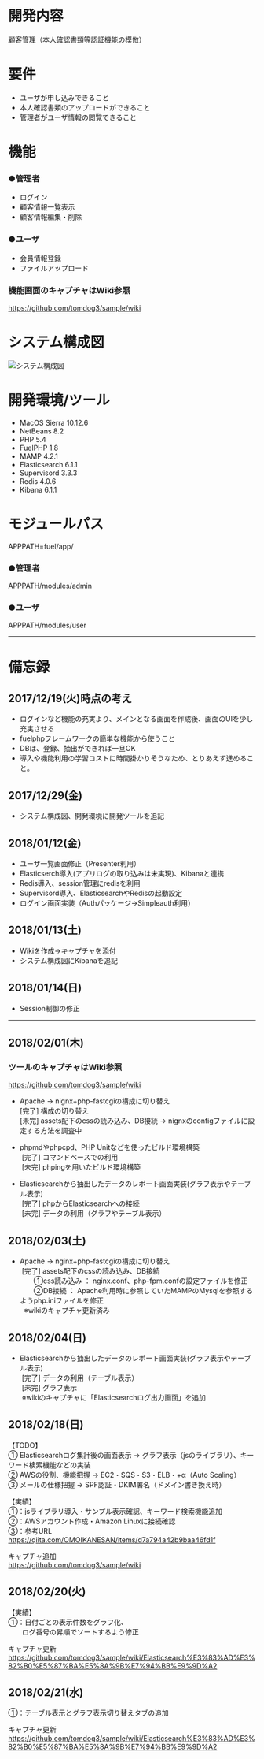 # 開発内容
顧客管理（本人確認書類等認証機能の模倣）

# 要件
- ユーザが申し込みできること
- 本人確認書類のアップロードができること
- 管理者がユーザ情報の閲覧できること

# 機能
### ●管理者
- ログイン
- 顧客情報一覧表示
- 顧客情報編集・削除

### ●ユーザ
- 会員情報登録
- ファイルアップロード

### 機能画面のキャプチャはWiki参照
https://github.com/tomdog3/sample/wiki

# システム構成図
![システム構成図](https://user-images.githubusercontent.com/34684487/34906148-5d44ca98-f8aa-11e7-805a-6bc5e0b9cfd9.png)


# 開発環境/ツール
- MacOS Sierra 10.12.6
- NetBeans 8.2
- PHP 5.4
- FuelPHP 1.8
- MAMP 4.2.1
- Elasticsearch 6.1.1
- Supervisord 3.3.3
- Redis 4.0.6
- Kibana 6.1.1

# モジュールパス
APPPATH=fuel/app/

### ●管理者
APPPATH/modules/admin

### ●ユーザ
APPPATH/modules/user

---

# 備忘録
## 2017/12/19(火)時点の考え
- ログインなど機能の充実より、メインとなる画面を作成後、画面のUIを少し充実させる
- fuelphpフレームワークの簡単な機能から使うこと
- DBは、登録、抽出ができれば一旦OK
- 導入や機能利用の学習コストに時間掛かりそうなため、とりあえず進めること。

## 2017/12/29(金)
- システム構成図、開発環境に開発ツールを追記

## 2018/01/12(金)
- ユーザ一覧画面修正（Presenter利用）
- Elasticserch導入(アプリログの取り込みは未実現)、Kibanaと連携
- Redis導入、session管理にredisを利用
- Supervisord導入、ElasticsearchやRedisの起動設定
- ログイン画面実装（Authパッケージ->Simpleauth利用）

## 2018/01/13(土)
- Wikiを作成->キャプチャを添付
- システム構成図にKibanaを追記

## 2018/01/14(日)
- Session制御の修正

---

## 2018/02/01(木)
### ツールのキャプチャはWiki参照
https://github.com/tomdog3/sample/wiki

- Apache → nignx+php-fastcgiの構成に切り替え  
  [完了] 構成の切り替え  
  [未完] assets配下のcssの読み込み、DB接続 → nignxのconfigファイルに設定する方法を調査中  

- phpmdやphpcpd、PHP Unitなどを使ったビルド環境構築  
  [完了] コマンドベースでの利用  
  [未完] phpingを用いたビルド環境構築  
  
- Elasticsearchから抽出したデータのレポート画面実装(グラフ表示やテーブル表示)  
  [完了] phpからElasticsearchへの接続  
  [未完] データの利用（グラフやテーブル表示）  

## 2018/02/03(土)
- Apache → nginx+php-fastcgiの構成に切り替え  
  [完了] assets配下のcssの読み込み、DB接続  
  　　①css読み込み ： nginx.conf、php-fpm.confの設定ファイルを修正  
   　　②DB接続 ： Apache利用時に参照していたMAMPのMysqlを参照するようphp.iniファイルを修正  
   ※wikiのキャプチャ更新済み

## 2018/02/04(日)
- Elasticsearchから抽出したデータのレポート画面実装(グラフ表示やテーブル表示)  
  [完了] データの利用（テーブル表示）  
  [未完] グラフ表示  
  ※wikiのキャプチャに「Elasticsearchログ出力画面」を追加
  
## 2018/02/18(日)
【TODO】  
① Elasticsearchログ集計後の画面表示 → グラフ表示（jsのライブラリ）、キーワード検索機能などの実装  
② AWSの役割、機能把握 → EC2・SQS・S3・ELB・+α（Auto Scaling）  
③ メールの仕様把握 → SPF認証・DKIM署名（ドメイン書き換え時）  
  
【実績】  
①：jsライブラリ導入・サンプル表示確認、キーワード検索機能追加  
②：AWSアカウント作成・Amazon Linuxに接続確認  
③：参考URL https://qiita.com/OMOIKANESAN/items/d7a794a42b9baa46fd1f  

キャプチャ追加  
https://github.com/tomdog3/sample/wiki

## 2018/02/20(火)
【実績】  
①：日付ごとの表示件数をグラフ化、  
　　ログ番号の昇順でソートするよう修正  
  
キャプチャ更新  
https://github.com/tomdog3/sample/wiki/Elasticsearch%E3%83%AD%E3%82%B0%E5%87%BA%E5%8A%9B%E7%94%BB%E9%9D%A2

## 2018/02/21(水)
①：テーブル表示とグラフ表示切り替えタブの追加  

キャプチャ更新  
https://github.com/tomdog3/sample/wiki/Elasticsearch%E3%83%AD%E3%82%B0%E5%87%BA%E5%8A%9B%E7%94%BB%E9%9D%A2
